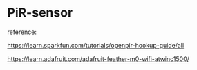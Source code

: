 # PiR-sensor

reference:

https://learn.sparkfun.com/tutorials/openpir-hookup-guide/all

https://learn.adafruit.com/adafruit-feather-m0-wifi-atwinc1500/
